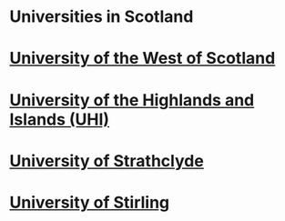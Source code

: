 # Universities in Scotland

# [University of the West of Scotland](https://www.uws.ac.uk/)
# [University of the Highlands and Islands (UHI)](https://www.uhi.ac.uk/en/)
# [University of Strathclyde](https://www.strath.ac.uk/)
# [University of Stirling](https://www.stir.ac.uk/)
